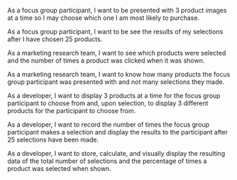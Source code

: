 As a focus group participant, I want to be presented with 3 product images at a time so I may choose which one I am most likely to purchase. 

As a focus group participant, I want to be see the results of my selections after I have chosen 25 products. 

As a marketing research team, I want to see which products were selected and the number of times a product was clicked when it was shown. 

As a marketing research team, I want to know how many products the focus group participant was presented with and not many selections they made. 

As a developer, I want to display 3 products at a time for the focus group participant to choose from and, upon selection, to display 3 different products for the participant to choose from.

As a developer, I want to record the number of times the focus group participant makes a selection and display the results to the participant after 25 selections have been made. 

As a developer, I want to store, calculate, and visually display the resulting data of the total number of selections and the percentage of times a product was selected when shown. 